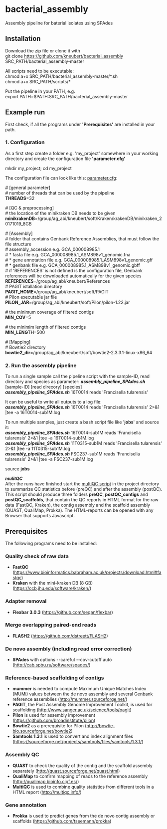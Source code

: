 # bacterial_assembly
Assembly pipeline for baterial isolates using SPAdes

## Installation
Download the zip file or clone it with    
git clone https://github.com/kneubert/bacterial_assembly SRC_PATH/bacterial_assembly-master  

All scripts need to be executable:  
chmod a+x SRC_PATH/bacterial_assembly-master/\*.sh  
chmod a+x SRC_PATH/scripts/\*  

Put the pipeline in your PATH, e.g.   
export PATH=$PATH:SRC_PATH/bacterial_assembly-master 

## Example run
First check, if all the programs under **'Prerequisites'** are installed in your path.

### **1. Configuration**
As a first step create a folder e.g. 'my_project' somewhere in your working directory and create the configuration file **'parameter.cfg'**   

mkdir my_project; cd my_project  

The configuration file can look like this: [parameter.cfg](https://raw.githubusercontent.com/kneubert/bacterial_assembly/master/example/parameter.cfg):

\# [general parameter]   
\# number of threads that can be used by the pipeline      
**THREADS**=32   

\# [QC & preprocessing]   
\# the location of the minikraken DB needs to be given 
**minikrakenDB**=/group/ag_abi/kneubert/soft/Kraken/krakenDB/minikraken_20171019_8GB

\# [Assembly]   
\# folder that contains Genbank Reference Assemblies, that must follow the file structure   
\# assembly_accession e.g. GCA_000008985.1   
\#       * fasta file e.g. GCA_000008985.1_ASM898v1_genomic.fna   
\#       * gene annotation file e.g. GCA_000008985.1_ASM898v1_genomic.gff   
\#       * genbank file e.g. GCA_000008985.1_ASM898v1_genomic.gbff   
\# if 'REFERENCES' is not defined is the configuration file, Genbank references will be downloaded automatically for the given species   
**REFERENCES**=/group/ag_abi/kneubert/References   
\# PAGIT istallation directory   
**PAGIT_HOME**=/group/ag_abi/kneubert/soft/PAGIT   
\# Pilon executable jar file   
**PILON_JAR**=/group/ag_abi/kneubert/soft/Pilon/pilon-1.22.jar   

\# the minimum coverage of filtered contigs   
**MIN_COV**=5   

\# the minimim length of filtered contigs   
**MIN_LENGTH**=500   

\# [Mapping]   
\# Bowtie2 directory   
**bowtie2_dir**=/group/ag_abi/kneubert/soft/bowtie2-2.3.3.1-linux-x86_64   

### **2. Run the assembly pipeline**
To run a single sample call the pipeline script with the sample-ID, read directory and species as parameter:
***assembly_pipeline_SPAdes.sh***  [sample-ID] [read direcory]  [species]   
***assembly_pipeline_SPAdes.sh***  16T0014 reads  'Francisella tularensis'   

It can be useful to write all outputs to a log file:   
***assembly_pipeline_SPAdes.sh*** 16T0014 reads 'Francisella tularensis' 2>&1 |tee -a 16T0014-sub1M.log   

To run multiple samples, just create a bash script file like '**jobs**' and source it:   
***assembly_pipeline_SPAdes.sh*** 16T0014-sub1M reads 'Francisella tularensis' 2>&1 |tee -a 16T0014-sub1M.log   
***assembly_pipeline_SPAdes.sh*** 11T0315-sub1M reads 'Francisella tularensis' 2>&1 |tee -a 11T0315-sub1M.log   
***assembly_pipeline_SPAdes.sh*** FSC237-sub1M reads 'Francisella tularensis' 2>&1 |tee -a FSC237-sub1M.log   

source **jobs**   

***mulitQC***  
After the runs have finished start the [multiQC script](https://raw.githubusercontent.com/kneubert/bacterial_assembly/master/multiqc.sh) in the project directory to summarize QC statistics before (preQC) and after the assembly (postQC).  
This script should produce three folders **preQC**, **postQC_contigs** and **postQC_scaffolds**, that contain the QC reports in HTML format for the raw data (FastQC, Kraken), the contig assembly and the scaffold assembly (QUAST, QualiMap, Prokka). The HTML-reports can be opened with any Browser that supports Javascript.

## Prerequisites
The following programs need to be installed:
### Quality check of raw data
* **FastQC** (https://www.bioinformatics.babraham.ac.uk/projects/download.html#fastqc)
* **Kraken** with the mini-kraken DB (8 GB) (https://ccb.jhu.edu/software/kraken/)

### Adapter removal
* **Flexbar 3.0.3** (https://github.com/seqan/flexbar)

### Merge overlapping paired-end reads
* **FLASH2** (https://github.com/dstreett/FLASH2)

### De novo assembly (including read error correction)
* **SPAdes** with options --careful --cov-cutoff auto (http://cab.spbu.ru/software/spades/)

### Reference-based scaffolding of contigs
* **mummer** is needed to compute Maximum Unique Matches Index (MUMi) values between the de novo assembly and several Genbank reference assemblies (http://mummer.sourceforge.net/)
* **PAGIT**, the Post Assembly Genome Improvement Toolkit, is used for scaffolding (http://www.sanger.ac.uk/science/tools/pagit)
* **Pilon** is used for assembly improvement (https://github.com/broadinstitute/pilon)
* **Bowtie2** as a prerequisite for Pilon (http://bowtie-bio.sourceforge.net/bowtie2)
* **Samtools 1.3.1** is used to convert and index alignment files (https://sourceforge.net/projects/samtools/files/samtools/1.3.1/)

### Assembly QC
* **QUAST** to check the quality of the contig and the scaffold assembly separately (http://quast.sourceforge.net/quast.html)
* **QualiMap** to confirm mapping of reads to the reference assembly (http://qualimap.bioinfo.cipf.es/)
* **MultiQC** is used to combine quality statistics from different tools in a HTML report (http://multiqc.info/)

### Gene annotation
* **Prokka** is used to predict genes from the de novo contig assembly or scaffolds (https://github.com/tseemann/prokka)
